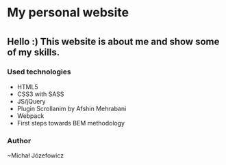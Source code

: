 <h1> My personal website <h1>
<h2>Hello :) This website is about me and show some of my skills.</h2>

<h3>Used technologies</h3>

<ul>
  <li>HTML5</li>
  <li>CSS3 with SASS</li>
  <li>JS/jQuery</li>
  <li>Plugin Scrollanim by Afshin Mehrabani</li>
  <li>Webpack</li>
  <li>First steps towards BEM methodology</li>
</ul>

<h3>Author</h3>
~Michał Józefowicz

